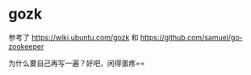 gozk
====

参考了
https://wiki.ubuntu.com/gozk
和
https://github.com/samuel/go-zookeeper

为什么要自己再写一遍？好吧，闲得蛋疼==	
